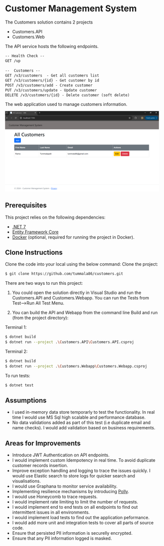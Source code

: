 ﻿# Customer Management System
The Customers solution contains 2 projects

- Customers.API
- Customers.Web

The API service hosts the following endpoints.

```
-- Health Check --
GET /up

--  Customers --
GET /v3/customers  - Get all customers list
GET /v3/customers/{id} - Get customer by id
POST /v3/customers/add - Create customer
PUT /v3/customers/update - Update customer
DELETE /v3/customers/{id} - Delete customer (soft delete)
```

The web application used to manage customers information.

![Customers View](image.png)


## Prerequisites

This project relies on the following dependencies:

* [.NET 7](https://dotnet.microsoft.com/en-us/download/dotnet/7.0)
* [Entity Framework Core](https://learn.microsoft.com/en-us/ef/core/providers/in-memory/?tabs=dotnet-core-cli)
* [Docker](https://www.docker.com/) (optional, required for running the project in Docker).

## Clone Instructions
Clone the code into your local using the below command:
Clone the project:
```sh
$ git clone https://github.com/tummala86/customers.git
```

There are two ways to run this project:
1. You could open the solution directly in Visual Studio and run the Customers.API and Customers.Webapp. You can run the Tests from Test-->Run All Test Menu.

2. You can build the API and Webapp from the command line
Build and run (from the project directory):

Terminal 1: 
```sh
$ dotnet build
$ dotnet run --project .\Customers.API\Customers.API.csproj
```

Terminal 2:
```sh
$ dotnet build
$ dotnet run --project .\Customers.Webapp\Customers.Webapp.csproj
```

To run tests:
```sh
$ dotnet test
```

## Assumptions

- I used in-memory data store temporarly to test the functionality. In real time I would use MS Sql high scalable and performance database.
- No data validations added as part of this test (i.e duplicate email and name checks). I would add validation based on business requirements.

## Areas for Improvements

- Introduce JWT Authentication on API endpoints.
- I would implement custom Idempotency in real time. To avoid duplicate customer records insertion.
- Improve exception handling and logging to trace the issues quickly. I would use Elastic search to store logs for quicker search and visualisations.
- I would use Graphana to monitor service availability.
- Implementing resilience mechanisms by introducing [Polly](https://github.com/App-vNext/Polly#polly).
- I would use Honeycomb to trace requests.
- I would implement rate limiting to limit the number of requests.
- I would implement end to end tests on all endpoints to find out intermittent issues in all environments.
- I would implement load tests to find out the application peformance.
- I would add more unit and integration tests to cover all parts of source code.
- Ensure that persisted PII information is securelly encrypted.
- Ensure that any PII information logged is masked.
